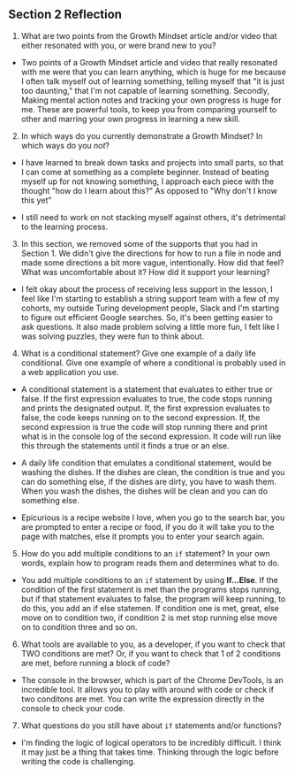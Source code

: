 ## Section 2 Reflection

1. What are two points from the Growth Mindset article and/or video that either resonated with you, or were brand new to you?

- Two points of a Growth Mindset article and video that really resonated with me were that you can learn anything, which is huge for me because I often talk myself out of learning something, telling myself that "it is just too daunting," that I'm not capable of learning something. Secondly, Making mental action notes and tracking your own progress is huge for me. These are powerful tools, to keep you from comparing yourself to other and marring your own progress in learning a new skill.

2. In which ways do you currently demonstrate a Growth Mindset? In which ways do you _not_?

- I have learned to  break down tasks and projects into small parts, so that I can come at something as a complete beginner. Instead of beating myself up for not knowing something, I approach each piece with the thought "how do I learn about this?" As opposed to "Why don't I know this yet"

- I still need to work on not stacking myself against others, it's detrimental to the learning process.

3. In this section, we removed some of the supports that you had in Section 1. We didn't give the directions for how to run a file in node and made some directions a bit more vague, intentionally. How did that feel? What was uncomfortable about it? How did it support your learning?

- I felt okay about the process of receiving less support in the lesson, I feel like I'm starting to establish a string support team with a few of my cohorts, my outside Turing development people, Slack and I'm starting to figure out efficient Google searches. So, it's been getting easier to ask questions. It also made problem solving a little more fun, I felt like I was solving puzzles, they were fun to think about.

4. What is a conditional statement? Give one example of a daily life conditional. Give one example of where a conditional is probably used in a web application you use.

- A conditional statement is a statement that evaluates to either true or false. If the first expression evaluates to true, the code stops running and prints the designated output. If, the first expression evaluates to false, the code keeps running on to the second expression. If, the second expression is true the code will stop running there and print what is in the console log of the second expression. It code will run like this through the statements until it finds a true or an else.

- A daily life condition that emulates a conditional statement, would be washing the dishes. If the dishes are clean, the condition is true and you can do something else, if the dishes are dirty, you have to wash them. When you wash the dishes, the dishes will be clean and you can do something else.

- Epicurious is a recipe website I love, when you go to the search bar, you are prompted to enter a recipe or food, if you do it will take you to the page with matches, else it prompts you to enter your search again.

5. How do you add multiple conditions to an `if` statement? In your own words, explain how to program reads them and determines what to do.

- You add multiple conditions to an `if` statement by using **If...Else**. If the condition of the first statement is met than the programs stops running, but if that statement evaluates to false, the program will keep running, to do this, you add an if else statemen. If condition one is met, great, else move on to condition two, if condition 2 is met stop running else move on to condition three and so on.

6. What tools are available to you, as a developer, if you want to check that TWO conditions are met? Or, if you want to check that 1 of 2 conditions are met, before running a block of code?

- The console in the browser, which is part of the Chrome DevTools, is an incredible tool. It allows you to play with around with code or check if two conditons are met. You can write the expression directly in the console to check your code.

7. What questions do you still have about `if` statements and/or functions?

- I'm finding the logic of logical operators to be incredibly difficult. I think it may just be a thing that takes time. Thinking through the logic before writing the code is challenging. 
